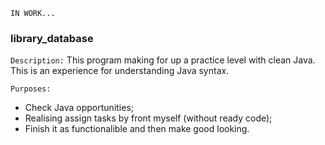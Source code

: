 ``IN WORK...``
### library_database

`Description:`
This program making for up a practice level with clean Java. This is an experience for understanding Java syntax.

`Purposes:`
* Check Java opportunities;
* Realising assign tasks by front myself (without ready code);
* Finish it as functionalible and then make good looking.
